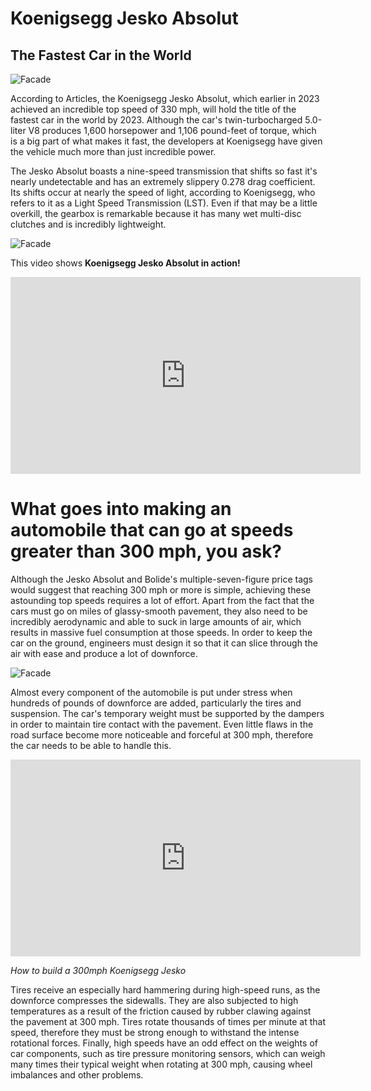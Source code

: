 # Koenigsegg Jesko Absolut
## The Fastest Car in the World

![Facade](https://media.autoexpress.co.uk/image/private/s--78Lp2mtA--/v1650904349/evo/2022/04/Koenigsegg%20Jesko%20update%20April%202022-6.jpg)

According to Articles, the Koenigsegg Jesko Absolut, which earlier in 2023 achieved an incredible top speed of 330 mph, will hold the title of the fastest car in the world by 2023. Although the car's twin-turbocharged 5.0-liter V8 produces 1,600 horsepower and 1,106 pound-feet of torque, which is a big part of what makes it fast, the developers at Koenigsegg have given the vehicle much more than just incredible power.

The Jesko Absolut boasts a nine-speed transmission that shifts so fast it's nearly undetectable and has an extremely slippery 0.278 drag coefficient. Its shifts occur at nearly the speed of light, according to Koenigsegg, who refers to it as a Light Speed Transmission (LST). Even if that may be a little overkill, the gearbox is remarkable because it has many wet multi-disc clutches and is incredibly lightweight.

![Facade](https://mainwebstorage.blob.core.windows.net/mediacontainers/styles/1400x1000/azure/2022-04/Koenigsegg%20Jesko%20Absolut%20-%20Rear%20Tire.jpg?h=8621d985&itok=nxnsPBPc)

This video shows **Koenigsegg Jesko Absolut in action!**


<iframe width="560" height="315" src="https://www.youtube.com/embed/vWFzETOZJY4?si=ISC3ZuOXSZP--ASF" title="YouTube video player" frameborder="0" allow="accelerometer; autoplay; clipboard-write; encrypted-media; gyroscope; picture-in-picture; web-share" allowfullscreen></iframe>


# What goes into making an automobile that can go at speeds greater than 300 mph, you ask?

Although the Jesko Absolut and Bolide's multiple-seven-figure price tags would suggest that reaching 300 mph or more is simple, achieving these astounding top speeds requires a lot of effort. Apart from the fact that the cars must go on miles of glassy-smooth pavement, they also need to be incredibly aerodynamic and able to suck in large amounts of air, which results in massive fuel consumption at those speeds. In order to keep the car on the ground, engineers must design it so that it can slice through the air with ease and produce a lot of downforce.

![Facade](https://i.redd.it/q6mdo54yphk41.jpg)

Almost every component of the automobile is put under stress when hundreds of pounds of downforce are added, particularly the tires and suspension. The car's temporary weight must be supported by the dampers in order to maintain tire contact with the pavement. Even little flaws in the road surface become more noticeable and forceful at 300 mph, therefore the car needs to be able to handle this.


<iframe width="560" height="315" src="https://www.youtube.com/embed/8qvaO9YpL1M?si=CRg7H4xbPTJ2wmW7" title="YouTube video player" frameborder="0" allow="accelerometer; autoplay; clipboard-write; encrypted-media; gyroscope; picture-in-picture; web-share" allowfullscreen></iframe>


*How to build a 300mph Koenigsegg Jesko*

Tires receive an especially hard hammering during high-speed runs, as the downforce compresses the sidewalls. They are also subjected to high temperatures as a result of the friction caused by rubber clawing against the pavement at 300 mph. Tires rotate thousands of times per minute at that speed, therefore they must be strong enough to withstand the intense rotational forces. Finally, high speeds have an odd effect on the weights of car components, such as tire pressure monitoring sensors, which can weigh many times their typical weight when rotating at 300 mph, causing wheel imbalances and other problems.
